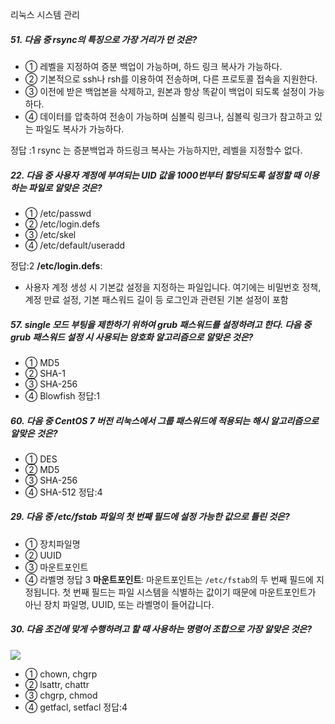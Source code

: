 리눅스 시스템 관리


##### 51. 다음 중 rsync의 특징으로 가장 거리가 먼 것은?

- ① 레벨을 지정하여 증분 백업이 가능하며, 하드 링크 복사가 가능하다.
- ② 기본적으로 ssh나 rsh를 이용하여 전송하며, 다른 프로토콜 접속을 지원한다.
- ③ 이전에 받은 백업본을 삭제하고, 원본과 항상 똑같이 백업이 되도록 설정이 가능하다.
- ④ 데이터를 압축하여 전송이 가능하며 심볼릭 링크나, 심볼릭 링크가 참고하고 있는 파일도 복사가 가능하다.

정답 :1
rsync 는 증분백업과 하드링크 복사는 가능하지만, 레벨을 지정할수 없다.

##### 22. 다음 중 사용자 계정에 부여되는 UID 값을 1000번부터 할당되도록 설정할 때 이용하는 파일로 알맞은 것은?

- ① /etc/passwd
- ② /etc/login.defs
- ③ /etc/skel
- ④ /etc/default/useradd

정답:2
**/etc/login.defs**:
- 사용자 계정 생성 시 기본값 설정을 지정하는 파일입니다. 여기에는 비밀번호 정책, 계정 만료 설정, 기본 패스워드 길이 등 로그인과 관련된 기본 설정이 포함

##### 57. single 모드 부팅을 제한하기 위하여 grub 패스워드를 설정하려고 한다. 다음 중 grub 패스워드 설정 시 사용되는 암호화 알고리즘으로 알맞은 것은?

- ① MD5
- ② SHA-1
- ③ SHA-256
- ④ Blowfish
정답:1
##### 60. 다음 중 CentOS 7 버전 리눅스에서 그룹 패스워드에 적용되는 해시 알고리즘으로 알맞은 것은?

- ① DES
- ② MD5
- ③ SHA-256
- ④ SHA-512
정답:4

##### 29. 다음 중 /etc/fstab 파일의 첫 번째 필드에 설정 가능한 값으로 틀린 것은?

- ① 장치파일명
- ② UUID
- ③ 마운트포인트
- ④ 라벨명
정답 3
**마운트포인트**: 마운트포인트는 `/etc/fstab`의 두 번째 필드에 지정됩니다. 첫 번째 필드는 파일 시스템을 식별하는 값이기 때문에 마운트포인트가 아닌 장치 파일명, UUID, 또는 라벨명이 들어갑니다.

##### 30. 다음 조건에 맞게 수행하려고 할 때 사용하는 명령어 조합으로 가장 알맞은 것은?

![](https://www.kinz.kr/data/exam/4ppsKIox/r120140913m30-aahkiY_1e.gif)

- ① chown, chgrp
- ② lsattr, chattr
- ③ chgrp, chmod
- ④ getfacl, setfacl
정답:4 